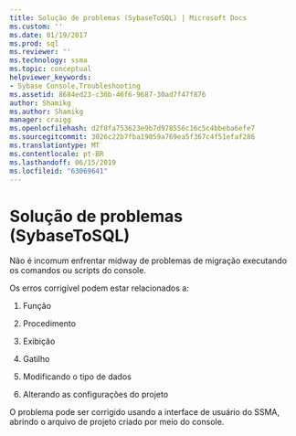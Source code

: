 ```yaml
---
title: Solução de problemas (SybaseToSQL) | Microsoft Docs
ms.custom: ''
ms.date: 01/19/2017
ms.prod: sql
ms.reviewer: ''
ms.technology: ssma
ms.topic: conceptual
helpviewer_keywords:
- Sybase Console,Troubleshooting
ms.assetid: 8684ed23-c36b-46f6-9687-30ad7f47f876
author: Shamikg
ms.author: Shamikg
manager: craigg
ms.openlocfilehash: d2f8fa753623e9b7d978556c16c5c4bbeba6efe7
ms.sourcegitcommit: 3026c22b7fba19059a769ea5f367c4f51efaf286
ms.translationtype: MT
ms.contentlocale: pt-BR
ms.lasthandoff: 06/15/2019
ms.locfileid: "63069641"
---
```

# <a name="troubleshooting-sybasetosql"></a>Solução de problemas (SybaseToSQL)
Não é incomum enfrentar midway de problemas de migração executando os comandos ou scripts do console.  
  
Os erros corrigível podem estar relacionados a:  
  
1.  Função  
  
2.  Procedimento  
  
3.  Exibição  
  
4.  Gatilho  
  
5.  Modificando o tipo de dados  
  
6.  Alterando as configurações do projeto  
  
O problema pode ser corrigido usando a interface de usuário do SSMA, abrindo o arquivo de projeto criado por meio do console.  
  
